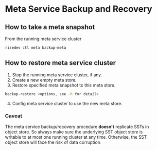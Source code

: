# Meta Service Backup and Recovery

## How to take a meta snapshot
From the running meta service cluster
```bash
risedev ctl meta backup-meta
```

## How to restore meta service cluster
1. Stop the running meta service cluster, if any.
2. Create a new empty meta store.
3. Restore specified meta snapshot to this meta store.
```bash
backup-restore <options, see -h for detail>
```
4. Config meta service cluster to use the new meta store.

### Caveat
The meta service backup/recovery procedure **doesn't** replicate SSTs in object store. 
So always make sure the underlying SST object store is writable to at most one running cluster at any time.
Otherwise, the SST object store will face the risk of data corruption.